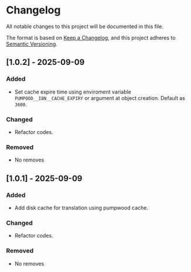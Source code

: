 # Changelog

All notable changes to this project will be documented in this file.

The format is based on [Keep a Changelog](https://keepachangelog.com/en/1.1.0/),
and this project adheres to [Semantic Versioning](https://semver.org/spec/v2.0.0.html).

## [1.0.2] - 2025-09-09

### Added
- Set cache expire time using enviroment variable `PUMPOOD__I8N__CACHE_EXPIRY`
  or argument at object creation. Default as `3600`.

### Changed
- Refactor codes.

### Removed
- No removes

## [1.0.1] - 2025-09-09

### Added
- Add disk cache for translation using pumpwood cache.

### Changed
- Refactor codes.

### Removed
- No removes
